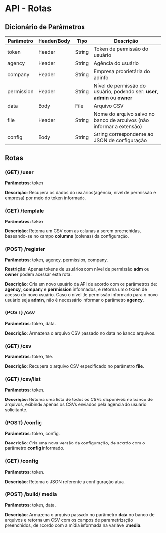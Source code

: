 # API - Rotas



## Dicionário de Parâmetros

| Parâmetro  | Header/Body | Tipo   | Descrição                                                    |
| ---------- | ----------- | ------ | ------------------------------------------------------------ |
| token      | Header      | String | Token de permissão do usuário                                |
| agency     | Header      | String | Agência do usuário                                           |
| company    | Header      | String | Empresa proprietária do adinfo                               |
| permission | Header      | String | Nível de permissão do usuário, podendo ser: **user**, **admin** ou **owner** |
| data       | Body        | File   | Arquivo CSV                                                  |
| file       | Header      | String | Nome do arquivo salvo no banco de arquivos (não informar a extensão) |
| config     | Body        | String | String correspondente ao JSON de configuração                |



## Rotas

### (GET) /user

**Parâmetros**: token

**Descrição**: Recupera os dados do usuários(agência, nível de permissão e empresa) por meio do token informado. 

### (GET) /template

**Parâmetros**: token

**Descrição**: Retorna um CSV com as colunas a serem preenchidas, baseando-se no campo **columns** (colunas) da configuração.

### (POST) /register

**Parâmetros**: token, agency, permission, company.

**Restrição**: Apenas tokens de usuários com nível de permissão **adm** ou **owner** podem acessar esta rota.

**Descrição**: Cria um novo usuário da API de acordo com os parâmetros de: **agency**, **company** e **permission** informados, e retorna um o tkoen de acesso do novo usuário. Caso o nível de permissão informado para o novo usuário seja **admin**, não é necessário informar o parâmetro **agency**.

### (POST) /csv

**Parâmetros**: token, data.

**Descrição**: Armazena o arquivo CSV passado no data no banco arquivos.

### (GET) /csv

**Parâmetros**: token, file.

**Descrição**: Recupera o arquivo CSV especificado no parâmetro **file**.

### (GET) /csv/list

**Parâmetros**: token.

**Descrição**: Retorna uma lista de todos os CSVs disponíveis no banco de arquivos, exibindo apenas os CSVs enviados pela agência do usuário solicitante.

### (POST) /config

**Parâmetros**: token, config.

**Descrição**: Cria uma nova versão da configuração, de acordo com o parâmetro **config** informado.

### (GET) /config

**Parâmetros**: token.

**Descrição**: Retorna o JSON referente a configuração atual.

### (POST) /build/:media

**Parâmetros**: token, data.

**Descrição**: Armazena o arquivo passado no parâmetro **data** no banco de arquivos e retorna um CSV com os campos de parametrização preenchidos, de acordo com a mídia informada na variável **:media**.
